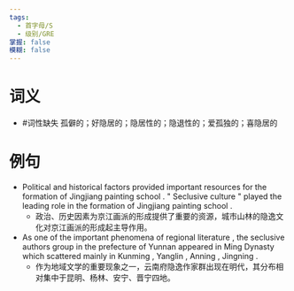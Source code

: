 ```yaml
---
tags:
  - 首字母/S
  - 级别/GRE
掌握: false
模糊: false
---
```

# 词义
- #词性缺失 孤僻的；好隐居的；隐居性的；隐退性的；爱孤独的；喜隐居的
# 例句
- Political and historical factors provided important resources for the formation of Jingjiang painting school . " Seclusive culture " played the leading role in the formation of Jingjiang painting school .
	- 政治、历史因素为京江画派的形成提供了重要的资源，城市山林的隐逸文化对京江画派的形成起主导作用。
- As one of the important phenomena of regional literature , the seclusive authors group in the prefecture of Yunnan appeared in Ming Dynasty which scattered mainly in Kunming , Yanglin , Anning , Jingning .
	- 作为地域文学的重要现象之一，云南府隐逸作家群出现在明代，其分布相对集中于昆明、杨林、安宁、晋宁四地。
